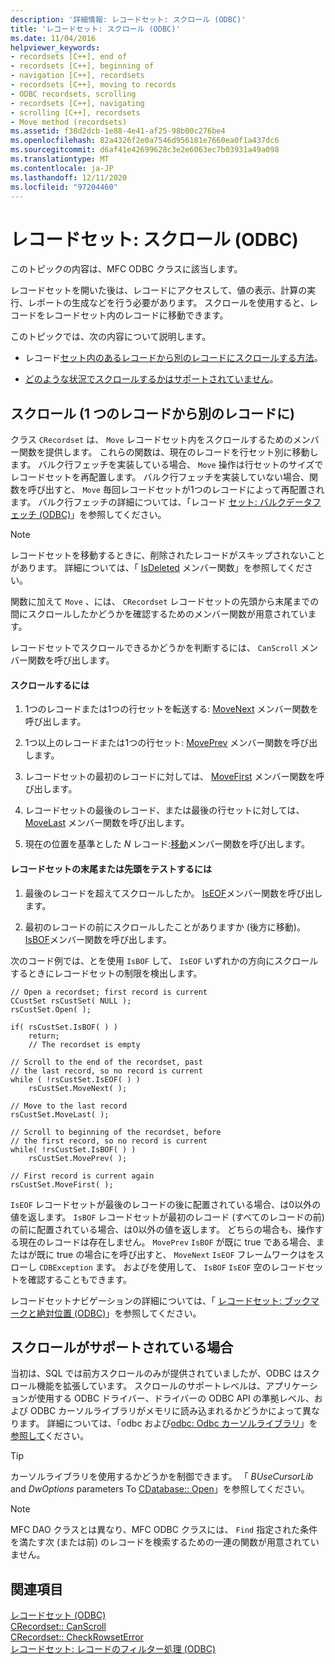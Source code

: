 ```yaml
---
description: '詳細情報: レコードセット: スクロール (ODBC)'
title: 'レコードセット: スクロール (ODBC)'
ms.date: 11/04/2016
helpviewer_keywords:
- recordsets [C++], end of
- recordsets [C++], beginning of
- navigation [C++], recordsets
- recordsets [C++], moving to records
- ODBC recordsets, scrolling
- recordsets [C++], navigating
- scrolling [C++], recordsets
- Move method (recordsets)
ms.assetid: f38d2dcb-1e88-4e41-af25-98b00c276be4
ms.openlocfilehash: 82a4326f2e0a7546d956181e7660ea0f1a437dc6
ms.sourcegitcommit: d6af41e42699628c3e2e6063ec7b03931a49a098
ms.translationtype: MT
ms.contentlocale: ja-JP
ms.lasthandoff: 12/11/2020
ms.locfileid: "97204460"
---
```

# <a name="recordset-scrolling-odbc"></a>レコードセット: スクロール (ODBC)

このトピックの内容は、MFC ODBC クラスに該当します。

レコードセットを開いた後は、レコードにアクセスして、値の表示、計算の実行、レポートの生成などを行う必要があります。 スクロールを使用すると、レコードをレコードセット内のレコードに移動できます。

このトピックでは、次の内容について説明します。

- レコード[セット内のあるレコードから別のレコードにスクロールする方法](#_core_scrolling_from_one_record_to_another)。

- [どのような状況でスクロールするかはサポートされていません](#_core_when_scrolling_is_supported)。

## <a name="scrolling-from-one-record-to-another"></a><a name="_core_scrolling_from_one_record_to_another"></a> スクロール (1 つのレコードから別のレコードに)

クラス `CRecordset` は、 `Move` レコードセット内をスクロールするためのメンバー関数を提供します。 これらの関数は、現在のレコードを行セット別に移動します。 バルク行フェッチを実装している場合、 `Move` 操作は行セットのサイズでレコードセットを再配置します。 バルク行フェッチを実装していない場合、関数を呼び出すと、 `Move` 毎回レコードセットが1つのレコードによって再配置されます。 バルク行フェッチの詳細については、「レコード [セット: バルクデータフェッチ (ODBC)](../../data/odbc/recordset-fetching-records-in-bulk-odbc.md)」を参照してください。

> [!NOTE]
> レコードセットを移動するときに、削除されたレコードがスキップされないことがあります。 詳細については、「 [IsDeleted](../../mfc/reference/crecordset-class.md#isdeleted) メンバー関数」を参照してください。

関数に加えて `Move` 、には、 `CRecordset` レコードセットの先頭から末尾までの間にスクロールしたかどうかを確認するためのメンバー関数が用意されています。

レコードセットでスクロールできるかどうかを判断するには、 `CanScroll` メンバー関数を呼び出します。

#### <a name="to-scroll"></a>スクロールするには

1. 1つのレコードまたは1つの行セットを転送する: [MoveNext](../../mfc/reference/crecordset-class.md#movenext) メンバー関数を呼び出します。

1. 1つ以上のレコードまたは1つの行セット: [MovePrev](../../mfc/reference/crecordset-class.md#moveprev) メンバー関数を呼び出します。

1. レコードセットの最初のレコードに対しては、 [MoveFirst](../../mfc/reference/crecordset-class.md#movefirst) メンバー関数を呼び出します。

1. レコードセットの最後のレコード、または最後の行セットに対しては、 [MoveLast](../../mfc/reference/crecordset-class.md#movelast) メンバー関数を呼び出します。

1. 現在の位置を基準とした *N* レコード:[移動](../../mfc/reference/crecordset-class.md#move)メンバー関数を呼び出します。

#### <a name="to-test-for-the-end-or-the-beginning-of-the-recordset"></a>レコードセットの末尾または先頭をテストするには

1. 最後のレコードを超えてスクロールしたか。 [IsEOF](../../mfc/reference/crecordset-class.md#iseof)メンバー関数を呼び出します。

1. 最初のレコードの前にスクロールしたことがありますか (後方に移動)。 [IsBOF](../../mfc/reference/crecordset-class.md#isbof)メンバー関数を呼び出します。

次のコード例では、とを使用 `IsBOF` して、 `IsEOF` いずれかの方向にスクロールするときにレコードセットの制限を検出します。

```
// Open a recordset; first record is current
CCustSet rsCustSet( NULL );
rsCustSet.Open( );

if( rsCustSet.IsBOF( ) )
    return;
    // The recordset is empty

// Scroll to the end of the recordset, past
// the last record, so no record is current
while ( !rsCustSet.IsEOF( ) )
    rsCustSet.MoveNext( );

// Move to the last record
rsCustSet.MoveLast( );

// Scroll to beginning of the recordset, before
// the first record, so no record is current
while( !rsCustSet.IsBOF( ) )
    rsCustSet.MovePrev( );

// First record is current again
rsCustSet.MoveFirst( );
```

`IsEOF` レコードセットが最後のレコードの後に配置されている場合、は0以外の値を返します。 `IsBOF` レコードセットが最初のレコード (すべてのレコードの前) の前に配置されている場合、は0以外の値を返します。 どちらの場合も、操作する現在のレコードは存在しません。 `MovePrev` `IsBOF` が既に true である場合、またはが既に true の場合にを呼び出すと、 `MoveNext` `IsEOF` フレームワークはをスローし `CDBException` ます。 およびを使用して、 `IsBOF` `IsEOF` 空のレコードセットを確認することもできます。

レコードセットナビゲーションの詳細については、「 [レコードセット: ブックマークと絶対位置 (ODBC)](../../data/odbc/recordset-bookmarks-and-absolute-positions-odbc.md)」を参照してください。

## <a name="when-scrolling-is-supported"></a><a name="_core_when_scrolling_is_supported"></a> スクロールがサポートされている場合

当初は、SQL では前方スクロールのみが提供されていましたが、ODBC はスクロール機能を拡張しています。 スクロールのサポートレベルは、アプリケーションが使用する ODBC ドライバー、ドライバーの ODBC API の準拠レベル、および ODBC カーソルライブラリがメモリに読み込まれるかどうかによって異なります。 詳細については、「odbc および[odbc: Odbc カーソルライブラリ](../../data/odbc/odbc-the-odbc-cursor-library.md)」を[参照して](../../data/odbc/odbc-basics.md)ください。

> [!TIP]
> カーソルライブラリを使用するかどうかを制御できます。 「 *BUseCursorLib* and *DwOptions* parameters To [CDatabase:: Open](../../mfc/reference/cdatabase-class.md#open)」を参照してください。

> [!NOTE]
> MFC DAO クラスとは異なり、MFC ODBC クラスには、 `Find` 指定された条件を満たす次 (または前) のレコードを検索するための一連の関数が用意されていません。

## <a name="see-also"></a>関連項目

[レコードセット (ODBC)](../../data/odbc/recordset-odbc.md)<br/>
[CRecordset:: CanScroll](../../mfc/reference/crecordset-class.md#canscroll)<br/>
[CRecordset:: CheckRowsetError](../../mfc/reference/crecordset-class.md#checkrowseterror)<br/>
[レコードセット: レコードのフィルター処理 (ODBC)](../../data/odbc/recordset-filtering-records-odbc.md)
